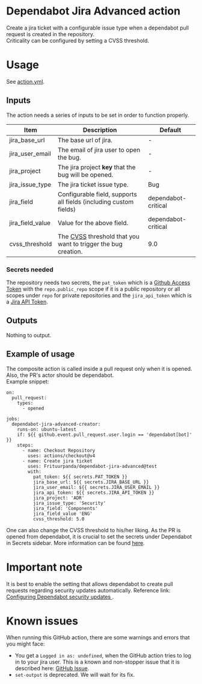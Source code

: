 # Dependabot Jira Advanced action 
Create a jira ticket with a configurable issue type when a dependabot pull request is created in the repository. \
Criticality can be configured by setting a CVSS threshold.


# Usage
See [action.yml](https://github.com/Orfium/critical-dependabot-jira/blob/master/action.yml).

## Inputs
The action needs a series of inputs to be set in order to function properly.

| Item              | Description                                                                                                                        | Default                                                     |
|-------------------|------------------------------------------------------------------------------------------------------------------------------------|-------------------------------------------------------------|
| jira_base_url     | The base url of jira.                                                                                                              | -                                                           |
| jira_user_email   | The email of jira user to open the bug.                                                                                            | -                                                           |
| jira_project      | The jira project **key** that the bug will be opened.                                                                              | -                                                           |
| jira_issue_type   | The jira ticket issue type.                                                                                                        | Bug                                                         |
| jira_field        | Configurable field, supports all fields (including custom fields)                                                                  | dependabot-critical                                         |
| jira_field_value  | Value for the above field.                                                                                                         | dependabot-critical                                         |
| cvss_threshold    | The [CVSS](https://en.wikipedia.org/wiki/Common_Vulnerability_Scoring_System) threshold that you want to trigger the bug creation. | 9.0                                                         |

### Secrets needed
The repository needs two secrets, the `pat_token` which is a
[Github Access Token](https://docs.github.com/en/authentication/keeping-your-account-and-data-secure/creating-a-personal-access-token)
with the `repo.public_repo` scope if it is a public repository or all scopes under `repo` for private repositories
 and the `jira_api_token` which is a [Jira API Token](https://id.atlassian.com/manage-profile/security/api-tokens).

## Outputs
Nothing to output.

## Example of usage
The composite action is called inside a pull request only when it is opened. Also, the PR's actor should be dependabot. \
Example snippet:

```
on:
  pull_request:
    types:
      - opened

jobs:
  dependabot-jira-advanced-creator:
    runs-on: ubuntu-latest
    if: ${{ github.event.pull_request.user.login == 'dependabot[bot]' }}
    steps:
      - name: Checkout Repository
        uses: actions/checkout@v4
      - name: Create jira ticket
        uses: Frituurpanda/dependabot-jira-advanced@test
        with:
          pat_token: ${{ secrets.PAT_TOKEN }}
          jira_base_url: ${{ secrets.JIRA_BASE_URL }}
          jira_user_email: ${{ secrets.JIRA_USER_EMAIL }}
          jira_api_token: ${{ secrets.JIRA_API_TOKEN }}
          jira_project: 'ADR'
          jira_issue_type: 'Security'
          jira_field: 'Components'
          jira_field_value 'ENG'
          cvss_threshold: 5.0
```
One can also change the CVSS threshold to his/her liking.
As the PR is opened from dependabot, it is crucial to set the secrets under Dependabot in Secrets sidebar. More information can be found [here](https://github.blog/changelog/2021-11-30-github-actions-workflows-triggered-by-dependabot-receive-dependabot-secrets/).

# Important note
It is best to enable the setting that allows dependabot to create pull requests regarding security updates automatically. Reference link: [Configuring Dependabot security updates
](https://docs.github.com/en/code-security/dependabot/dependabot-security-updates/configuring-dependabot-security-updates).

# Known issues
When running this GitHub action, there are some warnings and errors that you might face:
- You get a `Logged in as: undefined`, when the GitHub action tries to log in to your jira user. This is a known and non-stopper issue that it is described here: [GitHub Issue](https://github.com/atlassian/gajira-login/issues/30).
- `set-output` is deprecated. We will wait for its fix.
